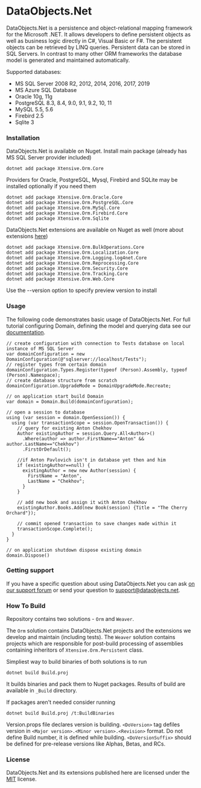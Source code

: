 ﻿# DataObjects.Net

DataObjects.Net is a persistence and object-relational mapping framework for the Microsoft .NET. It allows developers to define persistent objects as well as business logic directly in C#, Visual Basic or F#. The persistent objects can be retrieved by LINQ queries. Persistent data can be stored in SQL Servers. In contrast to many other ORM frameworks the database model is generated and maintained automatically.

Supported databases:
- MS SQL Server 2008 R2, 2012, 2014, 2016, 2017, 2019
- MS Azure SQL Database
- Oracle 10g, 11g
- PostgreSQL 8.3, 8.4, 9.0, 9.1, 9.2, 10, 11
- MySQL 5.5, 5.6
- Firebird 2.5
- Sqlite 3

### Installation

DataObjects.Net is available on Nuget. Install main package (already has MS SQL Server provider included)

    dotnet add package Xtensive.Orm.Core

Providers for Oracle, PostgreSQL, Mysql, Firebird and SQLite may be installed optionally if you need them

    dotnet add package Xtensive.Orm.Oracle.Core
    dotnet add package Xtensive.Orm.PostgreSQL.Core
    dotnet add package Xtensive.Orm.MySql.Core
    dotnet add package Xtensive.Orm.Firebird.Core
    dotnet add package Xtensive.Orm.Sqlite

DataObjects.Net extensions are available on Nuget as well (more about extensions [here](https://github.com/DataObjects-NET/dataobjects-net/blob/master/Documentation/Extensions.md))

    dotnet add package Xtensive.Orm.BulkOperations.Core
    dotnet add package Xtensive.Orm.Localization.Core
    dotnet add package Xtensive.Orm.Logging.log4net.Core
    dotnet add package Xtensive.Orm.Reprocessing.Core
    dotnet add package Xtensive.Orm.Security.Core
    dotnet add package Xtensive.Orm.Tracking.Core
    dotnet add package Xtensive.Orm.Web.Core

Use the --version option to specify preview version to install

### Usage 

The following  code demonstrates  basic usage of DataObjects.Net. For full tutorial configuring Domain, defining the model and querying data see our [documentation](http://help.dataobjects.net).

    // create configuration with connection to Tests database on local instance of MS SQL Server
    var domainConfiguration = new DomainConfiguration(@"sqlserver://localhost/Tests");
    // register types from certain domain
    domainConfiguration.Types.Register(typeof (Person).Assembly, typeof (Person).Namespace);
    // create database structure from scratch
    domainConfiguration.UpgradeMode = DomainUpgradeMode.Recreate;

    // on application start build Domain
    var domain = Domain.Build(domainConfiguration);

    // open a session to database
    using (var session = domain.OpenSession()) {
      using (var transactionScope = session.OpenTransaction()) {
        // query for existing Anton Chekhov
        Author existingAuthor = session.Query.All<Author>()
          .Where(author => author.FirstName=="Anton" && author.LastName=="Chekhov")
          .FirstOrDefault();

        //if Anton Pavlovich isn't in database yet then and him
        if (existingAuthor==null) {
          existingAuthor = new new Author(session) {
            FirstName = "Anton",
            LastName = "Chekhov";
          }
        }

        // add new book and assign it with Anton Chekhov
        existingAuthor.Books.Add(new Book(session) {Title = "The Cherry Orchard"});

        // commit opened transaction to save changes made within it
        transactionScope.Complete();
      }
    }

    // on application shutdown dispose existing domain
    domain.Dispose()



### Getting support

If you have a specific question about using DataObjects.Net you can ask [on our support forum](http://support.x-tensive.com) or send your question to [support@dataobjects.net](mailto:support@dataobjects.net).

### How To Build

Repository contains two solutions - `Orm` and `Weaver`.

The `Orm` solution contains DataObjects.Net projects and the extensions we develop and maintain (including tests).
The `Weaver` solution contains projects which are responsible for post-build processing of assemblies containing inheritors of `Xtensive.Orm.Persistent` class.

Simpliest way to build binaries of both solutions is to run

    dotnet build Build.proj

It builds binaries and pack them to Nuget packages. Results of build are available in `_Build` directory.

If packages aren't needed consider running

    dotnet build Build.proj /t:BuildBinaries

Version.props file declares version is building. `<DoVersion>` tag defiles version in `<Major version>.<Minor version>.<Revision>` format. Do not define Build number, it is defined while building. `<DoVersionSuffix>` should be defined for pre-release versions like Alphas, Betas, and RCs.

### License

DataObjects.Net and its extensions published here are licensed under the [MIT](https://github.com/DataObjects-NET/dataobjects-net/blob/master/License.txt) license.